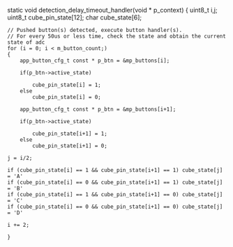 static void detection_delay_timeout_handler(void * p_context)
{
    uint8_t i,j;
	uint8_t cube_pin_state[12];
	char cube_state[6];

    // Pushed button(s) detected, execute button handler(s).
	// For every 50us or less time, check the state and obtain the current state of adc
    for (i = 0; i < m_button_count;)
    {
        app_button_cfg_t const * p_btn = &mp_buttons[i];
        
		if(p_btn->active_state)
		
			cube_pin_state[i] = 1;
		else 
			cube_pin_state[i] = 0;
		
		app_button_cfg_t const * p_btn = &mp_buttons[i+1];
		
		if(p_btn->active_state)
		
			cube_pin_state[i+1] = 1;
		else 
			cube_pin_state[i+1] = 0;
		
	j = i/2; 
	
	if (cube_pin_state[i] == 1 && cube_pin_state[i+1] == 1) cube_state[j] = 'A'
	if (cube_pin_state[i] == 0 && cube_pin_state[i+1] == 1) cube_state[j] = 'B'
    if (cube_pin_state[i] == 1 && cube_pin_state[i+1] == 0) cube_state[j] = 'C'
    if (cube_pin_state[i] == 0 && cube_pin_state[i+1] == 0) cube_state[j] = 'D'
	
	i += 2;
	
	}
    
